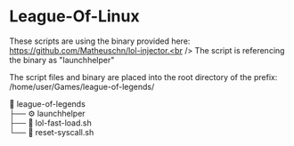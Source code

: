 # League-Of-Linux<br />
These scripts are using the binary provided here: https://github.com/Matheuschn/lol-injector.<br />
The script is referencing the binary as "launchhelper"

The script files and binary are placed into the root directory of the prefix:<br />
/home/user/Games/league-of-legends/

📁 league-of-legends<br />
├── ⚙️ launchhelper<br />
├── 📃 lol-fast-load.sh<br />
└── 📃 reset-syscall.sh<br />
